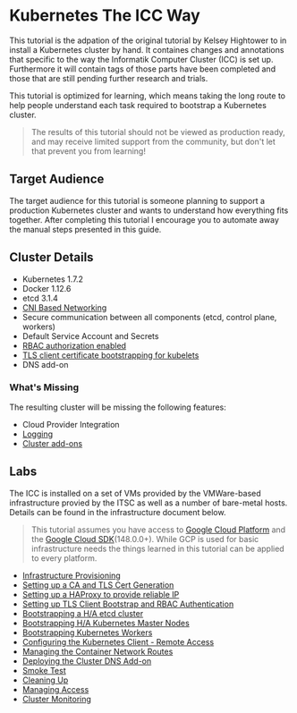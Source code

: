 # Kubernetes The ICC Way

This tutorial is the adpation of the original tutorial by Kelsey Hightower to in install a Kubernetes cluster by hand. It containes changes and annotations that specific to the way the Informatik Computer Cluster (ICC) is set up. Furthermore it will contain tags of those parts have been completed and those that are still pending further research and trials.


This tutorial is optimized for learning, which means taking the long route to help people understand each task required to bootstrap a Kubernetes cluster.

> The results of this tutorial should not be viewed as production ready, and may receive limited support from the community, but don't let that prevent you from learning!

## Target Audience

The target audience for this tutorial is someone planning to support a production Kubernetes cluster and wants to understand how everything fits together. After completing this tutorial I encourage you to automate away the manual steps presented in this guide.

## Cluster Details

* Kubernetes 1.7.2
* Docker 1.12.6
* etcd 3.1.4
* [CNI Based Networking](https://github.com/containernetworking/cni)
* Secure communication between all components (etcd, control plane, workers)
* Default Service Account and Secrets
* [RBAC authorization enabled](https://kubernetes.io/docs/admin/authorization)
* [TLS client certificate bootstrapping for kubelets](https://kubernetes.io/docs/admin/kubelet-tls-bootstrapping)
* DNS add-on

### What's Missing

The resulting cluster will be missing the following features:

* Cloud Provider Integration
* [Logging](https://kubernetes.io/docs/concepts/cluster-administration/logging/)
* [Cluster add-ons](https://github.com/kubernetes/kubernetes/tree/master/cluster/addons)

## Labs

The ICC is installed on a set of VMs provided by the VMWare-based infrastructure provied by the ITSC as well as a number of bare-metal hosts. Details can be found in the infrastructure document below.
> This tutorial assumes you have access to [Google Cloud Platform](https://cloud.google.com) and the [Google Cloud SDK](https://cloud.google.com/sdk/)(148.0.0+). While GCP is used for basic infrastructure needs the things learned in this tutorial can be applied to every platform.

* [Infrastructure Provisioning](docs/01-infrastructure-icc.md)
* [Setting up a CA and TLS Cert Generation](docs/02-certificate-authority.md)
* [Setting up a HAProxy to provide reliable IP](docs/02.5-haproxy.md)
* [Setting up TLS Client Bootstrap and RBAC Authentication](docs/03-auth-configs.md)
* [Bootstrapping a H/A etcd cluster](docs/04-etcd.md)
* [Bootstrapping H/A Kubernetes Master Nodes](docs/05-kubernetes-controller.md)
* [Bootstrapping Kubernetes Workers](docs/06-kubernetes-worker.md)
* [Configuring the Kubernetes Client - Remote Access](docs/07-kubectl.md)
* [Managing the Container Network Routes](docs/08-network.md)
* [Deploying the Cluster DNS Add-on](docs/09-dns-addon.md)
* [Smoke Test](docs/10-smoke-test.md)
* [Cleaning Up](docs/11-cleanup.md)
* [Managing Access](docs/12-managing-access.md)
* [Cluster Monitoring](docs/13-cluster-monitoring.md)
